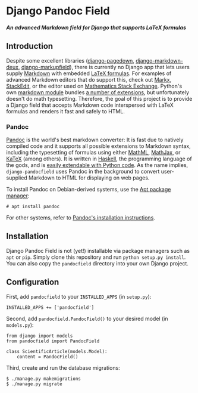 # Django Pandoc Field

***An advanced Markdown field for Django that supports LaTeX formulas***

## Introduction

Despite some excellent libraries ([django-pagedown](https://github.com/timmyomahony/django-pagedown), [django-markdown-deux](https://github.com/trentm/django-markdown-deux), [django-markupfield](https://github.com/jamesturk/django-markupfield)), there is currently no Django app that lets users supply [Markdown](http://daringfireball.net/projects/markdown/) with embedded [LaTeX formulas](https://en.wikibooks.org/wiki/LaTeX/Mathematics). For examples of advanced Markdown editors that do support this, check out [Markx](http://markx.herokuapp.com/), [StackEdit](https://stackedit.io/), or the editor used on [Mathematics Stack Exchange](http://math.stackexchange.com/). Python's own [markdown module](http://pythonhosted.org/Markdown/) bundles [a number of extensions](http://pythonhosted.org/Markdown/extensions/index.html#officially-supported-extensions), but unfortunately doesn't do math typesetting. Therefore, the goal of this project is to provide a Django field that accepts Markdown code interspersed with LaTeX formulas and renders it fast and safely to HTML.

### Pandoc

[Pandoc](http://pandoc.org/) is the world's best markdown converter: It is fast due to natively compiled code and it supports all possible extensions to Markdown syntax, including the typesetting of formulas using either [MathML](https://www.w3.org/TR/MathML3/), [MathJax](https://www.mathjax.org/), or [KaTeX](https://khan.github.io/KaTeX/) (among others). It is written in [Haskell](https://www.haskell.org/), the programming language of the gods, and is [easily extendable with Python code](http://pandoc.org/scripting.html). As the name implies, `django-pandocfield` uses Pandoc in the background to convert user-supplied Markdown to HTML for displaying on web pages.

To install Pandoc on Debian-derived systems, use the [Apt package manager](https://debian-handbook.info/browse/stable/sect.apt-get.html):

    # apt install pandoc

For other systems, refer to [Pandoc's installation instructions](http://pandoc.org/installing.html).

## Installation

Django Pandoc Field is not (yet!) installable via package managers such as `apt` or `pip`. Simply clone this repository and run `python setup.py install`. You can also copy the `pandocfield` directory into your own Django project.

## Configuration
First, add `pandocfield` to your `INSTALLED_APPS` (in `setup.py`):

    INSTALLED_APPS += ['pandocfield']

Second, add `pandocfield.PandocField()` to your desired model (in `models.py`):

    from django import models
    from pandocfield import PandocField
    
    class ScientificArticle(models.Model):
        content = PandocField()

Third, create and run the database migrations:

    $ ./manage.py makemigrations
    $ ./manage.py migrate
